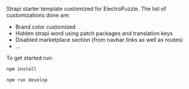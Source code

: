 Strapi starter template customized for ElectroPuzzle. The list of customizations done are:

- Brand color customized
- Hidden strapi word using patch packages and translation keys
- Disabled marketplace section (from navbar links as well as routes)
- ...

To get started run:
<br />
```bash
npm install
```
```bash
npm run develop
```
